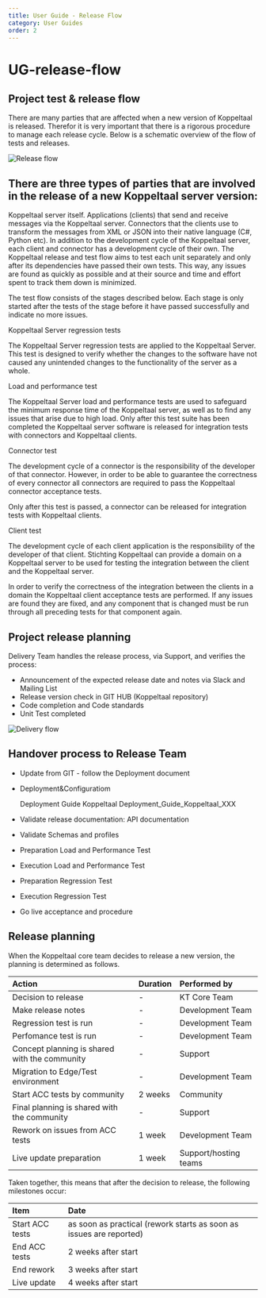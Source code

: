 ```yaml
---
title: User Guide - Release Flow
category: User Guides
order: 2
---
```


# UG-release-flow

## Project test & release flow

There are many parties that are affected when a new version of Koppeltaal is released. Therefor it is very important that there is a rigorous procedure to manage each release cycle. Below is a schematic overview of the flow of tests and releases.

![Release flow](https://github.com/Koppeltaal/documentation/tree/083ac6eba8108c4b610d5248bb3e68b1bf268684/_docs/koppeltaal-1.2/Koppeltaal_Test_&_Release_Flow_V2_-_resized.jpg)

## There are three types of parties that are involved in the release of a new Koppeltaal server version:

Koppeltaal server itself. Applications \(clients\) that send and receive messages via the Koppeltaal server. Connectors that the clients use to transform the messages from XML or JSON into their native language \(C\#, Python etc\). In addition to the development cycle of the Koppeltaal server, each client and connector has a development cycle of their own. The Koppeltaal release and test flow aims to test each unit separately and only after its dependencies have passed their own tests. This way, any issues are found as quickly as possible and at their source and time and effort spent to track them down is minimized.

The test flow consists of the stages described below. Each stage is only started after the tests of the stage before it have passed successfully and indicate no more issues.

Koppeltaal Server regression tests

The Koppeltaal Server regression tests are applied to the Koppeltaal Server. This test is designed to verify whether the changes to the software have not caused any unintended changes to the functionality of the server as a whole.

Load and performance test

The Koppeltaal Server load and performance tests are used to safeguard the minimum response time of the Koppeltaal server, as well as to find any issues that arise due to high load. Only after this test suite has been completed the Koppeltaal server software is released for integration tests with connectors and Koppeltaal clients.

Connector test

The development cycle of a connector is the responsibility of the developer of that connector. However, in order to be able to guarantee the correctness of every connector all connectors are required to pass the Koppeltaal connector acceptance tests.

Only after this test is passed, a connector can be released for integration tests with Koppeltaal clients.

Client test

The development cycle of each client application is the responsibility of the developer of that client. Stichting Koppeltaal can provide a domain on a Koppeltaal server to be used for testing the integration between the client and the Koppeltaal server.

In order to verify the correctness of the integration between the clients in a domain the Koppeltaal client acceptance tests are performed. If any issues are found they are fixed, and any component that is changed must be run through all preceding tests for that component again.

## Project release planning

Delivery Team handles the release process, via Support, and verifies the process:

* Announcement of the expected release date  and notes via Slack and Mailing List
* Release version check in GIT HUB \(Koppeltaal repository\)
* Code completion and Code standards
* Unit Test completed

![Delivery flow](https://github.com/Koppeltaal/documentation/tree/083ac6eba8108c4b610d5248bb3e68b1bf268684/_docs/koppeltaal-1.2/Delivery.png)

## Handover process to Release Team

* Update from GIT - follow the Deployment document
* Deployment&Configuratiom

  Deployment Guide Koppeltaal  Deployment\_Guide\_Koppeltaal\_XXX

* Validate release documentation: API documentation
* Validate Schemas and profiles
* Preparation Load and Performance Test 
* Execution Load and Performance Test
* Preparation Regression Test
* Execution Regression Test
* Go live acceptance and procedure

## Release planning

When the Koppeltaal core team decides to release a new version, the planning is determined as follows.

| Action | Duration | Performed by |
| :--- | :--- | :--- |
| Decision to release | - | KT Core Team |
| Make release notes | - | Development Team |
| Regression test is run | - | Development Team |
| Perfomance test is run | - | Development Team |
| Concept planning is shared with the community | - | Support |
| Migration to Edge/Test environment | - | Development Team |
| Start ACC tests by community | 2 weeks | Community |
| Final planning is shared with the community | - | Support |
| Rework on issues from ACC tests | 1 week | Development Team |
| Live update preparation | 1 week | Support/hosting teams |

Taken together, this means that after the decision to release, the following milestones occur:

| Item | Date |
| :--- | :--- |
| Start ACC tests | as soon as practical \(rework starts as soon as issues are reported\) |
| End ACC tests | 2 weeks after start |
| End rework | 3 weeks after start |
| Live update | 4 weeks after start |

